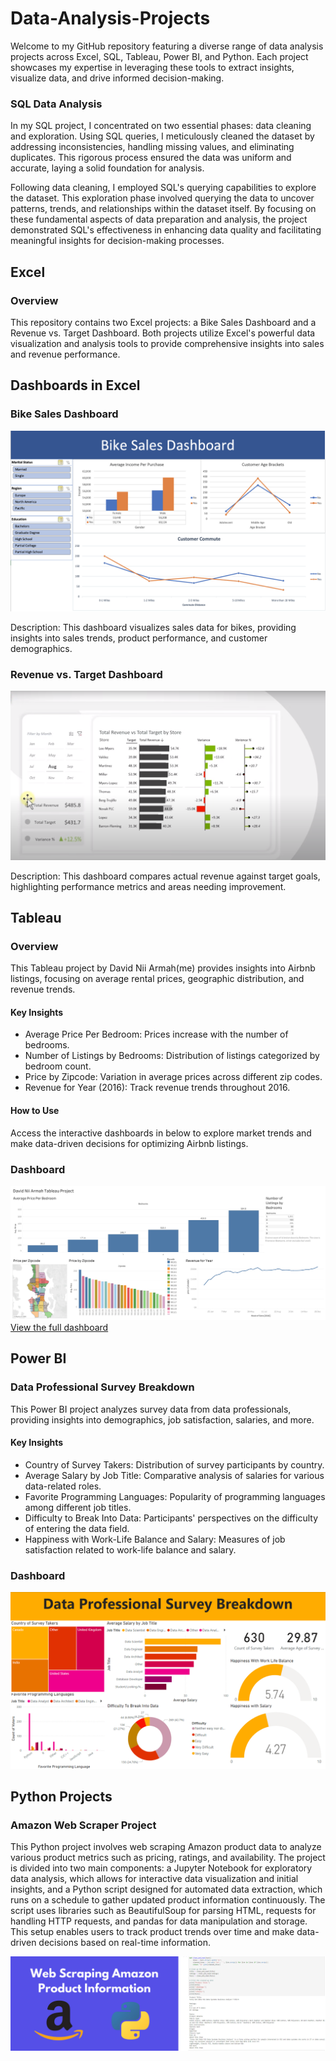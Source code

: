 # Data-Analysis-Projects
Welcome to my GitHub repository featuring a diverse range of data analysis projects across Excel, SQL, Tableau, Power BI, and Python. Each project showcases my expertise in leveraging these tools to extract insights, visualize data, and drive informed decision-making.


###  SQL Data Analysis
In my SQL project, I concentrated on two essential phases: data cleaning and exploration. Using SQL queries, I meticulously cleaned the dataset by addressing inconsistencies, handling missing values, and eliminating duplicates. This rigorous process ensured the data was uniform and accurate, laying a solid foundation for analysis.

Following data cleaning, I employed SQL's querying capabilities to explore the dataset. This exploration phase involved querying the data to uncover patterns, trends, and relationships within the dataset itself. By focusing on these fundamental aspects of data preparation and analysis, the project demonstrated SQL's effectiveness in enhancing data quality and facilitating meaningful insights for decision-making processes.



## Excel 
### Overview
This repository contains two Excel projects: a Bike Sales Dashboard and a Revenue vs. Target Dashboard. Both projects utilize Excel's powerful data visualization and analysis tools to provide comprehensive insights into sales and revenue performance.

## Dashboards in Excel
### Bike Sales Dashboard

![Bike Sales Dashboard](Excel/Bike-Sales-Dashboard/BikeSalesImage.png)

Description: This dashboard visualizes sales data for bikes, providing insights into sales trends, product performance, and customer demographics.

### Revenue vs. Target Dashboard

![Revenue vs. Target Dashboard](Excel/RevenueVrsTarget-Dashboard/RevenueVrsTargetImage.png)

Description: This dashboard compares actual revenue against target goals, highlighting performance metrics and areas needing improvement.


##  Tableau

### Overview
This Tableau project by David Nii Armah(me) provides insights into Airbnb listings, focusing on average rental prices, geographic distribution, and revenue trends.

#### Key Insights
- Average Price Per Bedroom: Prices increase with the number of bedrooms.
- Number of Listings by Bedrooms: Distribution of listings categorized by bedroom count.
- Price by Zipcode: Variation in average prices across different zip codes.
- Revenue for Year (2016): Track revenue trends throughout 2016.

#### How to Use
Access the interactive dashboards in below to explore market trends and make data-driven decisions for optimizing Airbnb listings.

### Dashboard 
![Airbnb Project in Tableau](/Tableau/tableau.png)
[View the full dashboard](https://public.tableau.com/app/profile/david.armah1253/viz/DavidNiiArmahsAirbnbFullProjectinTableau/Dashboard2?publish=yes)

## Power BI

### Data Professional Survey Breakdown

This Power BI project analyzes survey data from data professionals, providing insights into demographics, job satisfaction, salaries, and more.

#### Key Insights
- Country of Survey Takers: Distribution of survey participants by country.
- Average Salary by Job Title: Comparative analysis of salaries for various data-related roles.
- Favorite Programming Languages: Popularity of programming languages among different job titles.
- Difficulty to Break Into Data: Participants' perspectives on the difficulty of entering the data field.
- Happiness with Work-Life Balance and Salary: Measures of job satisfaction related to work-life balance and salary.

### Dashboard
![Data Professional Survey Breakdown](PowerBI/data-survey.png)


## Python Projects
### Amazon Web Scraper Project
This Python project involves web scraping Amazon product data to analyze various product metrics such as pricing, ratings, and availability. The project is divided into two main components: a Jupyter Notebook for exploratory data analysis, which allows for interactive data visualization and initial insights, and a Python script designed for automated data extraction, which runs on a schedule to gather updated product information continuously. The script uses libraries such as BeautifulSoup for parsing HTML, requests for handling HTTP requests, and pandas for data manipulation and storage. This setup enables users to track product trends over time and make data-driven decisions based on real-time information.

![Amazon Web Scrapper Project](/Python/amazonwebscrap.jpg)

